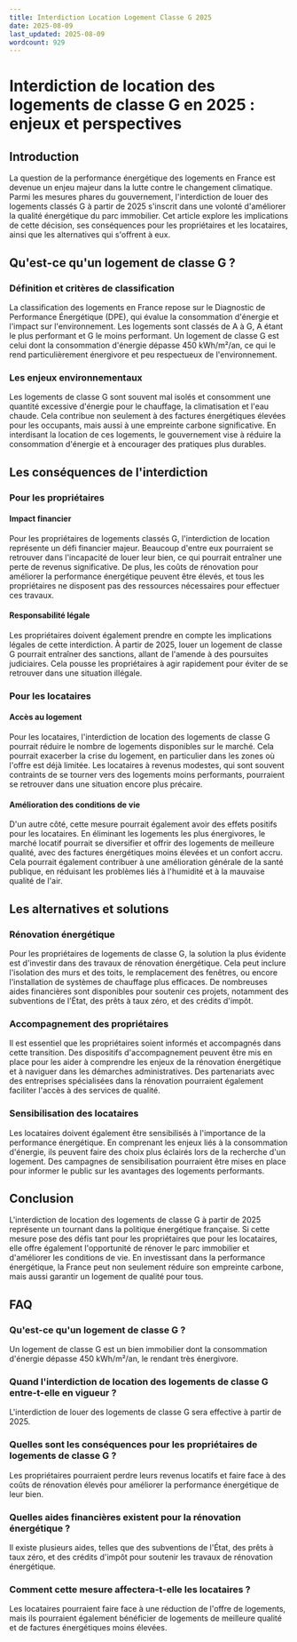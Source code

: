 ```yaml
---
title: Interdiction Location Logement Classe G 2025
date: 2025-08-09
last_updated: 2025-08-09
wordcount: 929
---
```


# Interdiction de location des logements de classe G en 2025 : enjeux et perspectives

## Introduction

La question de la performance énergétique des logements en France est devenue un enjeu majeur dans la lutte contre le changement climatique. Parmi les mesures phares du gouvernement, l'interdiction de louer des logements classés G à partir de 2025 s'inscrit dans une volonté d'améliorer la qualité énergétique du parc immobilier. Cet article explore les implications de cette décision, ses conséquences pour les propriétaires et les locataires, ainsi que les alternatives qui s'offrent à eux.

## Qu'est-ce qu'un logement de classe G ?

### Définition et critères de classification

La classification des logements en France repose sur le Diagnostic de Performance Énergétique (DPE), qui évalue la consommation d'énergie et l'impact sur l'environnement. Les logements sont classés de A à G, A étant le plus performant et G le moins performant. Un logement de classe G est celui dont la consommation d'énergie dépasse 450 kWh/m²/an, ce qui le rend particulièrement énergivore et peu respectueux de l'environnement.

### Les enjeux environnementaux

Les logements de classe G sont souvent mal isolés et consomment une quantité excessive d'énergie pour le chauffage, la climatisation et l'eau chaude. Cela contribue non seulement à des factures énergétiques élevées pour les occupants, mais aussi à une empreinte carbone significative. En interdisant la location de ces logements, le gouvernement vise à réduire la consommation d'énergie et à encourager des pratiques plus durables.

## Les conséquences de l'interdiction

### Pour les propriétaires

#### Impact financier

Pour les propriétaires de logements classés G, l'interdiction de location représente un défi financier majeur. Beaucoup d'entre eux pourraient se retrouver dans l'incapacité de louer leur bien, ce qui pourrait entraîner une perte de revenus significative. De plus, les coûts de rénovation pour améliorer la performance énergétique peuvent être élevés, et tous les propriétaires ne disposent pas des ressources nécessaires pour effectuer ces travaux.

#### Responsabilité légale

Les propriétaires doivent également prendre en compte les implications légales de cette interdiction. À partir de 2025, louer un logement de classe G pourrait entraîner des sanctions, allant de l'amende à des poursuites judiciaires. Cela pousse les propriétaires à agir rapidement pour éviter de se retrouver dans une situation illégale.

### Pour les locataires

#### Accès au logement

Pour les locataires, l'interdiction de location des logements de classe G pourrait réduire le nombre de logements disponibles sur le marché. Cela pourrait exacerber la crise du logement, en particulier dans les zones où l'offre est déjà limitée. Les locataires à revenus modestes, qui sont souvent contraints de se tourner vers des logements moins performants, pourraient se retrouver dans une situation encore plus précaire.

#### Amélioration des conditions de vie

D'un autre côté, cette mesure pourrait également avoir des effets positifs pour les locataires. En éliminant les logements les plus énergivores, le marché locatif pourrait se diversifier et offrir des logements de meilleure qualité, avec des factures énergétiques moins élevées et un confort accru. Cela pourrait également contribuer à une amélioration générale de la santé publique, en réduisant les problèmes liés à l'humidité et à la mauvaise qualité de l'air.

## Les alternatives et solutions

### Rénovation énergétique

Pour les propriétaires de logements de classe G, la solution la plus évidente est d'investir dans des travaux de rénovation énergétique. Cela peut inclure l'isolation des murs et des toits, le remplacement des fenêtres, ou encore l'installation de systèmes de chauffage plus efficaces. De nombreuses aides financières sont disponibles pour soutenir ces projets, notamment des subventions de l'État, des prêts à taux zéro, et des crédits d'impôt.

### Accompagnement des propriétaires

Il est essentiel que les propriétaires soient informés et accompagnés dans cette transition. Des dispositifs d'accompagnement peuvent être mis en place pour les aider à comprendre les enjeux de la rénovation énergétique et à naviguer dans les démarches administratives. Des partenariats avec des entreprises spécialisées dans la rénovation pourraient également faciliter l'accès à des services de qualité.

### Sensibilisation des locataires

Les locataires doivent également être sensibilisés à l'importance de la performance énergétique. En comprenant les enjeux liés à la consommation d'énergie, ils peuvent faire des choix plus éclairés lors de la recherche d'un logement. Des campagnes de sensibilisation pourraient être mises en place pour informer le public sur les avantages des logements performants.

## Conclusion

L'interdiction de location des logements de classe G à partir de 2025 représente un tournant dans la politique énergétique française. Si cette mesure pose des défis tant pour les propriétaires que pour les locataires, elle offre également l'opportunité de rénover le parc immobilier et d'améliorer les conditions de vie. En investissant dans la performance énergétique, la France peut non seulement réduire son empreinte carbone, mais aussi garantir un logement de qualité pour tous.

## FAQ

### Qu'est-ce qu'un logement de classe G ?

Un logement de classe G est un bien immobilier dont la consommation d'énergie dépasse 450 kWh/m²/an, le rendant très énergivore.

### Quand l'interdiction de location des logements de classe G entre-t-elle en vigueur ?

L'interdiction de louer des logements de classe G sera effective à partir de 2025.

### Quelles sont les conséquences pour les propriétaires de logements de classe G ?

Les propriétaires pourraient perdre leurs revenus locatifs et faire face à des coûts de rénovation élevés pour améliorer la performance énergétique de leur bien.

### Quelles aides financières existent pour la rénovation énergétique ?

Il existe plusieurs aides, telles que des subventions de l'État, des prêts à taux zéro, et des crédits d'impôt pour soutenir les travaux de rénovation énergétique.

### Comment cette mesure affectera-t-elle les locataires ?

Les locataires pourraient faire face à une réduction de l'offre de logements, mais ils pourraient également bénéficier de logements de meilleure qualité et de factures énergétiques moins élevées.